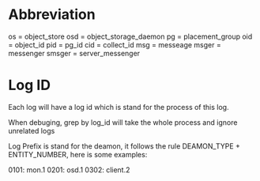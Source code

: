 # Abbreviation #

os     = object_store
osd    = object_storage_daemon
pg     = placement_group
oid    = object_id
pid    = pg_id
cid    = collect_id
msg    = messeage
msger  = messenger
smsger = server_messenger


# Log ID #

Each log will have a log id which is stand for the process of this log.

When debuging, grep by log_id will take the whole process and ignore unrelated logs

Log Prefix is stand for the deamon, it follows the rule DEAMON_TYPE + ENTITY_NUMBER, here is some examples:

0101: mon.1
0201: osd.1
0302: client.2

